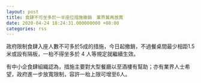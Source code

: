 ```yaml
---
layout: post
title: 食肆不可坐多於一半座位措施撤銷　業界冀再放寬
date: 2020-04-24 18:24:31.000000000 +08:00
categories: rss
---
```


政府限制食肆入座人數不可多於5成的措施，今日起撤銷，不過餐桌間最少相距1.5 米或設有隔板，一枱不得坐多於 4 人等規定就繼續生效。

有中小企食肆組織認為，措施主要對大型餐廳以至酒樓有幫助；亦有業界人士希望，政府進一步放寬限制，容許一枱上限可增至6人。
